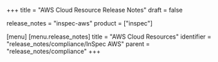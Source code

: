+++
title = "AWS Cloud Resource Release Notes"
draft = false

release_notes = "inspec-aws"
product = ["inspec"]

[menu]
  [menu.release_notes]
    title = "AWS Cloud Resources"
    identifier = "release_notes/compliance/InSpec AWS"
    parent = "release_notes/compliance"
+++
